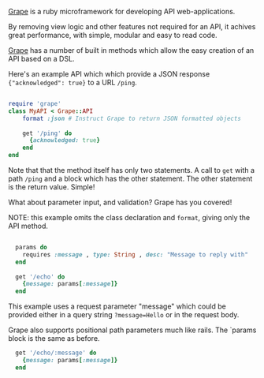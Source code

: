 
[Grape][grape] is a ruby microframework for developing API web-applications.

By removing view logic and other features not required for an API, it achives great performance, with simple, modular and easy to read code.

[Grape][grape] has a number of built in methods which allow the easy creation of an API based on a DSL.

Here's an example API which which provide a JSON response `{"acknowledged": true}` to a URL `/ping`.

~~~~ruby

require 'grape'
class MyAPI < Grape::API
    format :json # Instruct Grape to return JSON formatted objects
    
    get '/ping' do
      {acknowledged: true}
    end
end

~~~~

Note that that the method itself has only two statements. A call to `get` with a path `/ping` and a block which has the other statement.
The other statement is the return value. Simple!


What about parameter input, and validation? Grape has you covered!

NOTE: this example omits the class declaration and `format`, giving only the API method.

~~~~ruby

  params do
    requires :message , type: String , desc: "Message to reply with"
  end
  
  get '/echo' do
    {message: params[:message]}
  end
~~~~

This example uses a request parameter "message" which could be provided either in a query string `?message=Hello`
or in the request body.

Grape also supports positional path parameters much like rails. The `params block is the same as before.

~~~~ruby
  get '/echo/:message' do
    {message: params[:message]}
  end
~~~~

[grape]: http://intridea.github.io/grape/
